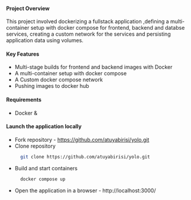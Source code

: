 #### Project Overview
This project involved dockerizing a fullstack application ,defining a multi-container setup with docker compose for frontend, backend and databse services, creating a custom network for the services and persisting application data using volumes.

#### Key Features
 - Multi-stage builds for frontend and backend images with Docker
 - A multi-container setup with docker compose
 - A Custom docker compose network
 - Pushing images to docker hub

#### Requirements
  - Docker &
    
#### Launch the application locally
 - Fork repository - https://github.com/atuyabirisi/yolo.git
 - Clone repository
    ```bash
      git clone https://github.com/atuyabirisi/yolo.git
    ```
 - Build and start containers
    ```bash
      docker compose up
    ```
 - Open the application in a browser - http://localhost:3000/ 
